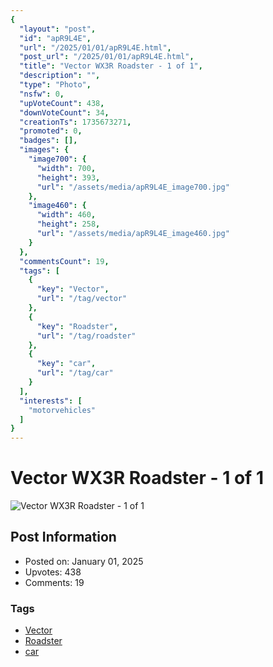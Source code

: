 ```yaml
---
{
  "layout": "post",
  "id": "apR9L4E",
  "url": "/2025/01/01/apR9L4E.html",
  "post_url": "/2025/01/01/apR9L4E.html",
  "title": "Vector WX3R Roadster - 1 of 1",
  "description": "",
  "type": "Photo",
  "nsfw": 0,
  "upVoteCount": 438,
  "downVoteCount": 34,
  "creationTs": 1735673271,
  "promoted": 0,
  "badges": [],
  "images": {
    "image700": {
      "width": 700,
      "height": 393,
      "url": "/assets/media/apR9L4E_image700.jpg"
    },
    "image460": {
      "width": 460,
      "height": 258,
      "url": "/assets/media/apR9L4E_image460.jpg"
    }
  },
  "commentsCount": 19,
  "tags": [
    {
      "key": "Vector",
      "url": "/tag/vector"
    },
    {
      "key": "Roadster",
      "url": "/tag/roadster"
    },
    {
      "key": "car",
      "url": "/tag/car"
    }
  ],
  "interests": [
    "motorvehicles"
  ]
}
---
```


# Vector WX3R Roadster - 1 of 1

![Vector WX3R Roadster - 1 of 1](/assets/media/apR9L4E_image700.jpg)

## Post Information

- Posted on: January 01, 2025
- Upvotes: 438
- Comments: 19

### Tags

- [Vector](/tag/Vector)
- [Roadster](/tag/Roadster)
- [car](/tag/car)
